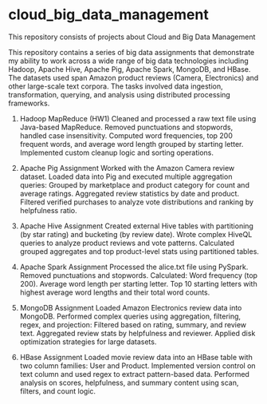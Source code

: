 # cloud_big_data_management
This repository consists of projects about Cloud and Big Data Management

This repository contains a series of big data assignments that demonstrate my ability to work across a wide range of big data technologies including Hadoop, Apache Hive, Apache Pig, Apache Spark, MongoDB, and HBase. The datasets used span Amazon product reviews (Camera, Electronics) and other large-scale text corpora. The tasks involved data ingestion, transformation, querying, and analysis using distributed processing frameworks.

1. Hadoop MapReduce (HW1)
Cleaned and processed a raw text file using Java-based MapReduce. Removed punctuations and stopwords, handled case insensitivity. Computed word frequencies, top 200 frequent words, and average word length grouped by starting letter. Implemented custom cleanup logic and sorting operations.

2. Apache Pig Assignment
Worked with the Amazon Camera review dataset. Loaded data into Pig and executed multiple aggregation queries: Grouped by marketplace and product category for count and average ratings. Aggregated review statistics by date and product. Filtered verified purchases to analyze vote distributions and ranking by helpfulness ratio.

3. Apache Hive Assignment
Created external Hive tables with partitioning (by star rating) and bucketing (by review date). Wrote complex HiveQL queries to analyze product reviews and vote patterns. Calculated grouped aggregates and top product-level stats using partitioned tables.

4. Apache Spark Assignment
Processed the alice.txt file using PySpark. Removed punctuations and stopwords.
Calculated:
Word frequency (top 200).
Average word length per starting letter.
Top 10 starting letters with highest average word lengths and their total word counts.

5. MongoDB Assignment
Loaded Amazon Electronics review data into MongoDB. Performed complex queries using aggregation, filtering, regex, and projection: Filtered based on rating, summary, and review text. Aggregated review stats by helpfulness and reviewer. Applied disk optimization strategies for large datasets.

6. HBase Assignment
Loaded movie review data into an HBase table with two column families: User and Product. Implemented version control on text column and used regex to extract pattern-based data. Performed analysis on scores, helpfulness, and summary content using scan, filters, and count logic.

